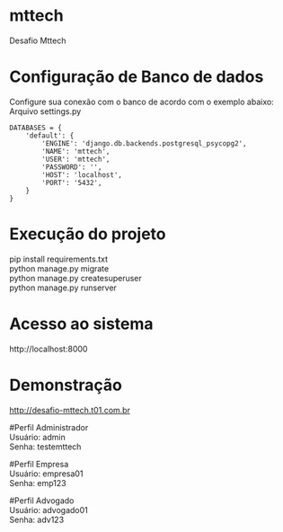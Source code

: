 # mttech
Desafio Mttech

# Configuração de Banco de dados
  Configure sua conexão com o banco de acordo com o exemplo abaixo:
  Arquivo settings.py
  
    DATABASES = {
        'default': {
            'ENGINE': 'django.db.backends.postgresql_psycopg2',
            'NAME': 'mttech',
            'USER': 'mttech',
            'PASSWORD': '',
            'HOST': 'localhost',
            'PORT': '5432',
        }
    }

# Execução do projeto
  pip install requirements.txt <br/>
  python manage.py migrate <br/>
  python manage.py createsuperuser <br/>
  python manage.py runserver <br/>

# Acesso ao sistema
  http://localhost:8000

# Demonstração
  http://desafio-mttech.t01.com.br <br/>
  
  #Perfil Administrador<br/>
    Usuário: admin <br/>
    Senha: testemttech <br/>
  
  #Perfil Empresa<br/>
    Usuário: empresa01 <br/>
    Senha: emp123 <br/>
  
  #Perfil Advogado<br/>
    Usuário: advogado01 <br/>
    Senha: adv123 <br/>
  

